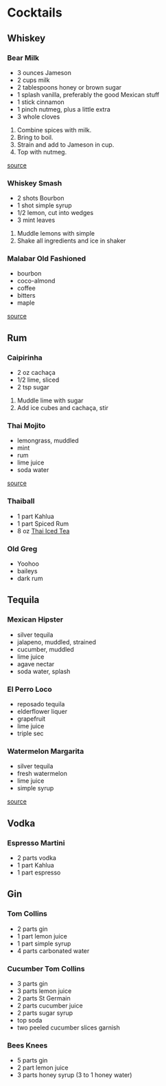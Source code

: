 # Cocktails

## Whiskey

### Bear Milk

* 3 ounces Jameson
* 2 cups milk
* 2 tablespoons honey or brown sugar
* 1 splash vanilla, preferably the good Mexican stuff
* 1 stick cinnamon
* 1 pinch nutmeg, plus a little extra
* 3 whole cloves

1. Combine spices with milk.
1. Bring to boil.
1. Strain and add to Jameson in cup.
1. Top with nutmeg.

[source](https://www.theawl.com/2012/10/drinks-for-hibernation-how-to-make-bear-milk/)

### Whiskey Smash

* 2 shots Bourbon
* 1 shot simple syrup
* 1/2 lemon, cut into wedges
* 3 mint leaves

1. Muddle lemons with simple
1. Shake all ingredients and ice in shaker

### Malabar Old Fashioned

* bourbon
* coco-almond
* coffee
* bitters
* maple

[source](https://www.roohsf.com/)

## Rum

### Caipirinha

* 2 oz cachaça
* 1/2 lime, sliced
* 2 tsp sugar

1. Muddle lime with sugar
1. Add ice cubes and cachaça, stir

### Thai Mojito

* lemongrass, muddled
* mint
* rum
* lime juice
* soda water

[source](http://www.atticrestaurant.com)

### Thaiball

* 1 part Kahlua
* 1 part Spiced Rum
* 8 oz [Thai Iced Tea](./thai-iced-tea)

### Old Greg
* Yoohoo
* baileys
* dark rum

## Tequila

### Mexican Hipster

* silver tequila
* jalapeno, muddled, strained
* cucumber, muddled
* lime juice
* agave nectar
* soda water, splash

### El Perro Loco

* reposado tequila
* elderflower liquer
* grapefruit
* lime juice
* triple sec

### Watermelon Margarita
* silver tequila
* fresh watermelon
* lime juice
* simple syrup

[source](http://milagrosrc.com)

## Vodka

### Espresso Martini

* 2 parts vodka
* 1 part Kahlua
* 1 part espresso

## Gin

### Tom Collins

* 2 parts gin
* 1 part lemon juice
* 1 part simple syrup
* 4 parts carbonated water

### Cucumber Tom Collins

* 3 parts gin
* 3 parts lemon juice
* 2 parts St Germain
* 2 parts cucumber juice
* 2 parts sugar syrup
* top soda
* two peeled cucumber slices garnish

### Bees Knees

* 5 parts gin
* 2 part lemon juice
* 3 parts honey syrup (3 to 1 honey water)

